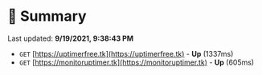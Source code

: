 # 📖 Summary
Last updated: **9/19/2021, 9:38:43 PM**

- `GET` [https://uptimerfree.tk](https://uptimerfree.tk) - **Up** (1337ms)
- `GET` [https://monitoruptimer.tk](https://monitoruptimer.tk) - **Up** (605ms)
